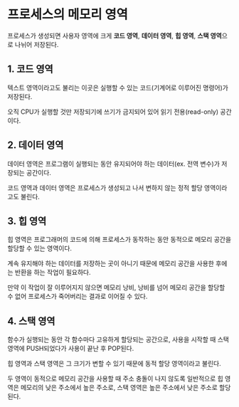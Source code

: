 # 프로세스의 메모리 영역

프로세스가 생성되면 사용자 영역에 크게 **코드 영역**, **데이터 영역**, **힙 영역**, **스택 영역**으로 나뉘어 저장된다.

## 1. 코드 영역

텍스트 영역이라고도 불리는 이곳은 실행할 수 있는 코드(기계어로 이루어진 명령어)가 저장된다. 

오직 CPU가 실행할 것만 저장되기에 쓰기가 금지되어 있어 읽기 전용(read-only) 공간이다.

## 2. 데이터 영역

데이터 영역은 프로그램이 실행되는 동안 유지되어야 하는 데이터(ex. 전역 변수)가 저장되는 공간이다. 

코드 영역과 데이터 영역은 프로세스가 생성되고 나서 변하지 않는 정적 할당 영역이라고도 불린다.

## 3. 힙 영역

힙 영역은 프로그래머의 코드에 의해 프로세스가 동작하는 동안 동적으로 메모리 공간을 할당할 수 있는 영역이다. 

계속 유지해야 하는 데이터를 저장하는 곳이 아니기 때문에 메모리 공간을 사용한 후에는 반환을 하는 작업이 필요하다. 

만약 이 작업이 잘 이루어지지 않으면 메모리 낭비, 낭비를 넘어 메모리 공간을 할당할 수 없어 프로세스가 죽어버리는 결과로 이어질 수 있다.

## 4. 스택 영역

함수가 실행되는 동안 각 함수마다 고유하게 할당되는 공간으로, 사용을 시작할 때 스택 영역에 PUSH되었다가 사용이 끝난 후 POP된다.

힙 영역과 스택 영역은 그 크기가 변할 수 있기 때문에 동적 할당 영역이라고 불린다. 

두 영역이 동적으로 메모리 공간을 사용할 때 주소 충돌이 나지 않도록 일반적으로 힙 영역은 메모리의 낮은 주소에서 높은 주소로, 스택 영역은 높은 주소에서 낮은 주소로 할당된다.